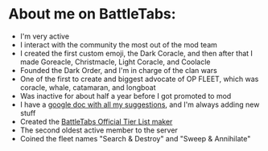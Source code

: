# About me on BattleTabs:

- I'm very active
- I interact with the community the most out of the mod team
- I created the first custom emoji, the Dark Coracle, and then after that I made Goreacle, Christmacle, Light Coracle, and Coolacle
- Founded the Dark Order, and I'm in charge of the clan wars
- One of the first to create and biggest advocate of OP FLEET, which was coracle, whale, catamaran, and longboat
- Was inactive for about half a year before I got promoted to mod
- I have a [google doc with all my suggestions](https://docs.google.com/document/d/1BOwbXOlt7jJ7XDTCMniq-juScWAeL2NWatiUwouIqiI/edit?usp=sharing), and I'm always adding  new stuff
- Created the [BattleTabs Official Tier List maker](https://tiermaker.com/create/battletabs-ships-749959)
- The second oldest active member to the server
- Coined the fleet names "Search & Destroy" and "Sweep & Annihilate"
